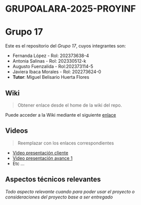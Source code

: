 # GRUPOALARA-2025-PROYINF
# Grupo 17

Este es el repositorio del *Grupo 17*, cuyos integrantes son:

* Fernanda López - Rol: 202373638-4
* Antonia Salinas - Rol: 202330512-k
* Augusto Fuenzalida - Rol:202373114-5
* Javiera Ibaca Morales - Rol: 202273624-0
* **Tutor**: Miguel Belisario Huerta Flores


## Wiki

> Obtener enlace desde el home de la wiki del repo.

Puede acceder a la Wiki mediante el siguiente [enlace](https://github.com/JavieraIMo/GRUPOALARA-2025-PROYINF/wiki)

## Videos

> Reemplazar con los enlaces correspondientes

* [Video presentación cliente](https://aula.usm.cl/mod/resource/view.php?id=6926137)
* [Video presentación avance 1](https://www.youtube.com/)
* Etc ...

## Aspectos técnicos relevantes

_Todo aspecto relevante cuando para poder usar el proyecto o consideraciones del proyecto base a ser entregado_
